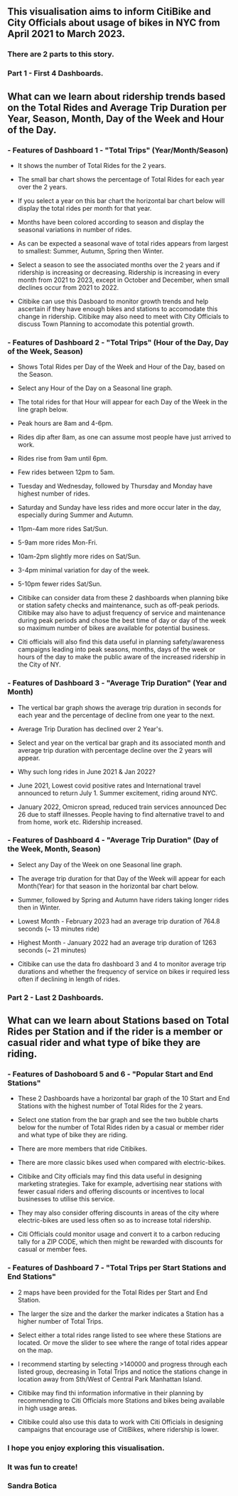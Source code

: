 
## This visualisation aims to inform CitiBike and City Officials about usage of bikes in NYC from April 2021 to March 2023.

### There are 2 parts to this story.

### Part 1 - First 4 Dashboards.

## What can we learn about ridership trends based on the **Total Rides** and **Average Trip Duration** per Year, Season, Month, Day of the Week and Hour of the Day.

### - Features of Dashboard 1 - "Total Trips" (Year/Month/Season)

 - It shows the number of Total Rides for the 2 years.
 - The small bar chart shows the percentage of Total Rides for each year over the 2 years. 
 - If you select a year on this bar chart the horizontal bar chart below will display the total rides per month for that year.
 - Months have been colored according to season and display the seasonal variations in number of rides.
 - As can be expected a seasonal wave of total rides appears from largest to smallest: Summer, Autumn, Spring then Winter.
 - Select a season to see the associated months over the 2 years and if ridership is increasing or decreasing. Ridership is increasing in every month from 2021 to 2023, except in October and December, when small declines occur from 2021 to 2022.

 - Citibike can use this Dasboard to monitor growth trends and help ascertain if they have enough bikes and stations to accomodate this change in ridership. Citibike may also need to meet with City Officials to discuss Town Planning to accomodate this potential growth.
 
### - Features of Dashboard 2 - "Total Trips" (Hour of the Day, Day of the Week, Season)

 - Shows Total Rides per Day of the Week and Hour of the Day, based on the Season.
 - Select any Hour of the Day on a Seasonal line graph.
 - The total rides for that Hour will appear for each Day of the Week in the line graph below.

 - Peak hours are 8am and 4-6pm. 
 - Rides dip after 8am, as one can assume most people have just arrived to work.
 - Rides rise from 9am until 6pm.
 - Few rides between 12pm to 5am.

 - Tuesday and Wednesday, followed by Thursday and Monday have highest number of rides.
 - Saturday and Sunday have less rides and more occur later in the day, especially during Summer and Autumn.

 - 11pm-4am more rides Sat/Sun. 
 - 5-9am more rides Mon-Fri.
 - 10am-2pm slightly more rides on Sat/Sun.
 - 3-4pm minimal variation for day of the week.
 - 5-10pm fewer rides Sat/Sun.

 - Citibike can consider data from these 2 dashboards when planning bike or station safety checks and maintenance, such as off-peak periods. Citibike may also have to adjust frequency of service and maintenance during peak periods and chose the best time of day or day of the week so maximum number of bikes are available for potential business.
 
 - Citi officials will also find this data useful in planning safety/awareness campaigns leading into peak seasons, months, days of the week or hours of the day to make the public aware of the increased ridership in the City of NY.

### - Features of Dashboard 3 - "Average Trip Duration" (Year and Month)

 - The vertical bar graph shows the average trip duration in seconds for each year and the percentage of decline from one year to the next.
 - Average Trip Duration has declined over 2 Year's.

 - Select and year on the vertical bar graph and its associated month and average trip duration with percentage decline over the 2 years will appear.

 - Why such long rides in June 2021 & Jan 2022?
 - June 2021, Lowest covid positive rates and International travel announced to return July 1. Summer excitement, riding around NYC.
 - January 2022, Omicron spread, reduced train services announced Dec 26 due to staff illnesses. People having to find alternative travel to and from home, work etc. Ridership increased.

### - Features of Dashboard 4 - "Average Trip Duration" (Day of the Week, Month, Season)

 - Select any Day of the Week on one Seasonal line graph.
 - The average trip duration for that Day of the Week will appear for each Month(Year) for that season in the horizontal bar chart below.

 - Summer, followed by Spring and Autumn have riders taking longer rides then in Winter.

 - Lowest Month - February 2023 had an average trip duration of 764.8 seconds (~ 13 minutes ride)
 - Highest Month - January 2022 had an average trip duration of 1263 seconds (~ 21 minutes)

 - Citibike can use the data fro  dashboard 3 and 4 to monitor average trip durations and whether the frequency of service on bikes ir required less often if declining in length of rides.
 

### Part 2 - Last 2 Dashboards.

## What can we learn about Stations based on **Total Rides** per Station and if the rider is a member or casual rider and what type of bike they are riding.

### - Features of Dashoboard 5 and 6 - "Popular Start and End Stations"

 - These 2 Dashboards have a horizontal bar graph of the 10 Start and End Stations with the highest number of Total Rides for the 2 years. 
 - Select one station from the bar graph and see the two bubble charts below for the number of Total Rides riden by a casual or member rider and what type of bike they are riding.

 - There are more members that ride Citibikes.
 - There are more classic bikes used when compared with electric-bikes.

 - Citibike and City officials may find this data useful in designing marketing strategies. Take for example, advertising near stations with fewer casual riders and offering discounts or incentives to local businesses to utilise this service. 
 - They may also consider offering discounts in areas of the city where electric-bikes are used less often so as to increase total ridership.
 - Citi Officials could monitor usage and convert it to a carbon reducing tally for a ZIP CODE, which then might be rewarded with discounts for casual or member fees.

### - Features of Dashboard 7 - "Total Trips per Start Stations and End Stations"

 - 2 maps have been provided for the Total Rides per Start and End Station.
 - The larger the size and the darker the marker indicates a Station has a higher number of Total Trips.
 - Select either a total rides range listed to see where these Stations are located.
   Or move the slider to see where the range of total rides appear on the map.

 - I recommend starting by selecting >140000 and progress through each listed group, decreasing in Total Trips and notice the stations change in location away from Sth/West of Central Park Manhattan Island.

 - Citibike may find thi information informative in their planning by recommending to Citi Officials more Stations and bikes being available in high usage areas.
 - Citibike could also use this data to work with Citi Officials in designing campaigns that encourage use of CitiBikes, where ridership is lower.

### I hope you enjoy exploring this visualisation.

### It was fun to create!
### Sandra Botica